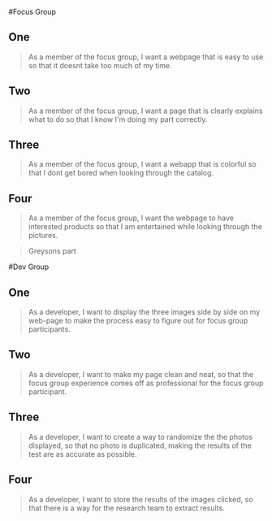 #Focus Group 

## One
>As a member of the focus group, I want a webpage that is easy to use so that it doesnt take too much of my time.

## Two 
>As a member of the focus group, I want a page that is clearly explains what to do so that I know I'm doing my part correctly.

## Three 
>As a member of the focus group, I want a webapp that is colorful so that I dont get bored when looking through the catalog.

## Four
>As a member of the focus group, I want the webpage to have interested products so that I am entertained while looking through the pictures.

>Greysons part 

#Dev Group 

## One
>As a developer, I want to display the three images side by side on my web-page to make the process easy to figure out for focus group participants.

## Two 
>As a developer, I want to make my page clean and neat, so that the focus group experience comes off as professional for the focus group participant.

## Three 
>As a developer, I want to create a way to randomize the the photos displayed, so that no photo is duplicated, making the results of the test are as accurate as possible.

## Four
>As a developer, I want to store the results of the images clicked, so that there is a way for the research team to extract results.